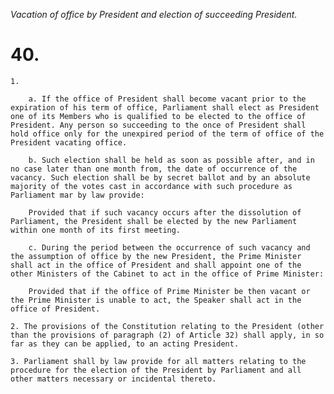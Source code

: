 *Vacation of office by President and election of succeeding President.*

# 40.

    1. 

        a. If the office of President shall become vacant prior to the expiration of his term of office, Parliament shall elect as President one of its Members who is qualified to be elected to the office of President. Any person so succeeding to the once of President shall hold office only for the unexpired period of the term of office of the President vacating office.

        b. Such election shall be held as soon as possible after, and in no case later than one month from, the date of occurrence of the vacancy. Such election shall be by secret ballot and by an absolute majority of the votes cast in accordance with such procedure as Parliament mar by law provide:

        Provided that if such vacancy occurs after the dissolution of Parliament, the President shall be elected by the new Parliament within one month of its first meeting.

        c. During the period between the occurrence of such vacancy and the assumption of office by the new President, the Prime Minister shall act in the office of President and shall appoint one of the other Ministers of the Cabinet to act in the office of Prime Minister:

        Provided that if the office of Prime Minister be then vacant or the Prime Minister is unable to act, the Speaker shall act in the office of President.

    2. The provisions of the Constitution relating to the President (other than the provisions of paragraph (2) of Article 32) shall apply, in so far as they can be applied, to an acting President.

    3. Parliament shall by law provide for all matters relating to the procedure for the election of the President by Parliament and all other matters necessary or incidental thereto.